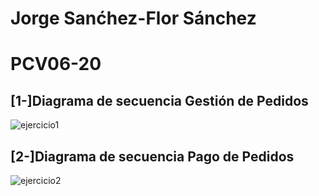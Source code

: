 # Jorge Sanćhez-Flor Sánchez

# PCV06-20

## [1-]Diagrama de secuencia Gestión de Pedidos 

![ejercicio1](http://www.plantuml.com/plantuml/proxy?cache=no&src=https://raw.githubusercontent.com/JorgeSF85/PCV06-20/blob/master/PCV06-20/ejercicio1.puml)

## [2-]Diagrama de secuencia Pago de Pedidos

![ejercicio2](http://www.plantuml.com/plantuml/proxy?cache=no&src=https://raw.githubusercontent.com/JorgeSF85/PCV06-20/blob/master/PCV06-20/ejercicio2.puml)

